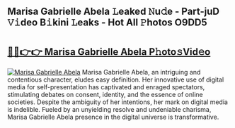 ## Marisa Gabrielle Abela 𝙻eaked 𝙽u𝚍e - Part-juD 𝚅𝚒deo B𝚒kini 𝙻eaks - Hot All 𝙿hotos O9DD5

# <h2><a href="http://ld6n6q.urlbe.top/?page=Marisa+Gabrielle+Abela">🔗🔗👉👉 Marisa Gabrielle Abela P𝚑oto𝚜Vid𝚎o</a></h2>

[![Marisa Gabrielle Abela](https://i.imgur.com/eBuTRDB.gif)](http://ld6n6q.urlbe.top/?page=Marisa+Gabrielle+Abela)
Marisa Gabrielle Abela, an intriguing and contentious character, eludes easy definition. Her innovative use of digital media for self-presentation has captivated and enraged spectators, stimulating debates on consent, identity, and the essence of online societies. Despite the ambiguity of her intentions, her mark on digital media is indelible. Fueled by an unyielding resolve and undeniable charisma, Marisa Gabrielle Abela presence in the digital universe is transformative.
